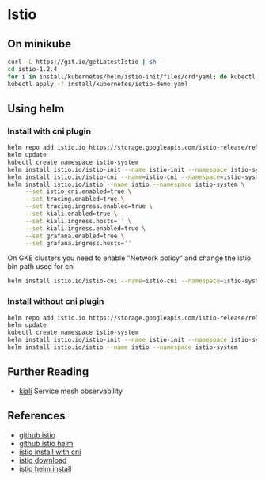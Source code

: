 # Istio

## On minikube

```bash
curl -L https://git.io/getLatestIstio | sh -
cd istio-1.2.4
for i in install/kubernetes/helm/istio-init/files/crd*yaml; do kubectl apply -f $i; done
kubectl apply -f install/kubernetes/istio-demo.yaml
```


## Using helm
### Install with cni plugin
```bash
helm repo add istio.io https://storage.googleapis.com/istio-release/releases/1.2.4/charts/
helm update
kubectl create namespace istio-system
helm install istio.io/istio-init --name istio-init --namespace istio-system --set istio_cni.enabled=true
helm install istio.io/istio-cni --name=istio-cni --namespace=istio-system
helm install istio.io/istio --name istio --namespace istio-system \
     --set istio_cni.enabled=true \
     --set tracing.enabled=true \
     --set tracing.ingress.enabled=true \
     --set kiali.enabled=true \
     --set kiali.ingress.hosts='' \
     --set kiali.ingress.enabled=true \
     --set grafana.enabled=true \
     --set grafana.ingress.hosts=''

```
On GKE clusters you need to enable "Network policy" and change the istio bin path used for cni
```bash
helm install istio.io/istio-cni --name=istio-cni --namespace=istio-system --set cniBinDir=/home/kubernetes/bin
```

### Install without cni plugin
```bash
helm repo add istio.io https://storage.googleapis.com/istio-release/releases/1.2.4/charts/
helm update
kubectl create namespace istio-system
helm install istio.io/istio-init --name istio-init --namespace istio-system
helm install istio.io/istio --name istio --namespace istio-system
```

## Further Reading

- [kiali](https://www.kiali.io/) Service mesh observability

## References

- [github istio](https://github.com/istio/istio)
- [github istio helm](https://github.com/istio/istio/tree/master/install/kubernetes/helm/istio)
- [istio install with cni](https://istio.io/docs/setup/kubernetes/additional-setup/cni/)
- [istio download](https://istio.io/docs/setup/kubernetes/download/)
- [istio helm install](https://istio.io/docs/setup/kubernetes/install/helm/)

